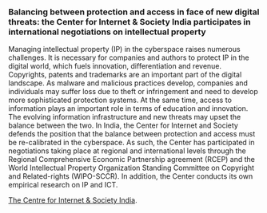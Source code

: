 ### Balancing between protection and access in face of new digital threats: the Center for Internet & Society India participates in international negotiations on intellectual property

Managing intellectual property (IP) in the cyberspace raises numerous challenges. It is necessary for companies and authors to protect IP in the digital world, which fuels innovation, differentiation and revenue. Copyrights, patents and trademarks are an important part of the digital landscape. As malware and malicious practices develop, companies and individuals may suffer loss due to theft or infringement and need to develop more sophisticated protection systems. At the same time, access to information plays an important role in terms of education and innovation. The evolving information infrastructure and new threats may upset the balance between the two. In India, the Center for Internet and Society defends the position that the balance between protection and access must be re-calibrated in the cyberspace. As such, the Center has participated in negotiations taking place at regional and international levels through the Regional Comprehensive Economic Partnership agreement (RCEP) and the World Intellectual Property Organization Standing Committee on Copyright and Related-rights (WIPO-SCCR). In addition, the Center conducts its own empirical research on IP and ICT. 

[The Centre for Internet & Society India](https://cis-india.org/).
